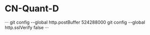 # CN-Quant-D
···
git config --global http.postBuffer 524288000
git config --global http.sslVerify false 
···
